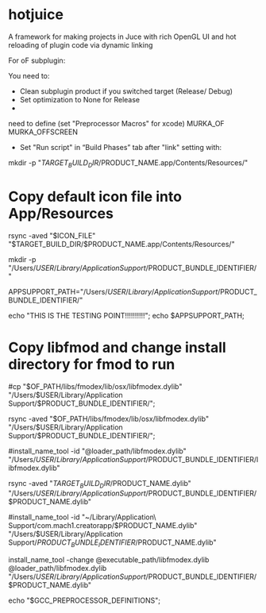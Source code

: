 # hotjuice
A framework for making projects in Juce with rich OpenGL UI and hot reloading of plugin code via dynamic linking

For oF subplugin:

You need to:
  - Clean subplugin product if you switched target (Release/ Debug)
 - Set optimization to None for Release
- 
 need to define (set "Preprocessor Macros" for xcode)
 MURKA_OF
 MURKA_OFFSCREEN

- Set "Run script" in “Build Phases” tab after "link" setting with:



 mkdir -p "$TARGET_BUILD_DIR/$PRODUCT_NAME.app/Contents/Resources/"
# Copy default icon file into App/Resources
rsync -aved "$ICON_FILE" "$TARGET_BUILD_DIR/$PRODUCT_NAME.app/Contents/Resources/"

mkdir -p "/Users/$USER/Library/Application Support/$PRODUCT_BUNDLE_IDENTIFIER/"

APPSUPPORT_PATH="/Users/$USER/Library/Application Support/$PRODUCT_BUNDLE_IDENTIFIER/"

echo "THIS IS THE TESTING POINT!!!!!!!!!!";
echo $APPSUPPORT_PATH;

# Copy libfmod and change install directory for fmod to run
#cp "$OF_PATH/libs/fmodex/lib/osx/libfmodex.dylib" "/Users/$USER/Library/Application Support/$PRODUCT_BUNDLE_IDENTIFIER/";

rsync -aved "$OF_PATH/libs/fmodex/lib/osx/libfmodex.dylib" "/Users/$USER/Library/Application Support/$PRODUCT_BUNDLE_IDENTIFIER/";

#install_name_tool -id "@loader_path/libfmodex.dylib" "/Users/$USER/Library/Application Support/$PRODUCT_BUNDLE_IDENTIFIER/libfmodex.dylib" 

rsync -aved  "$TARGET_BUILD_DIR/$PRODUCT_NAME.dylib" "/Users/$USER/Library/Application Support/$PRODUCT_BUNDLE_IDENTIFIER/$PRODUCT_NAME.dylib"


#install_name_tool -id "~/Library/Application\ Support/com.mach1.creatorapp/$PRODUCT_NAME.dylib" "/Users/$USER/Library/Application Support/$PRODUCT_BUNDLE_IDENTIFIER/$PRODUCT_NAME.dylib" 

install_name_tool -change @executable_path/libfmodex.dylib    @loader_path/libfmodex.dylib "/Users/$USER/Library/Application Support/$PRODUCT_BUNDLE_IDENTIFIER/$PRODUCT_NAME.dylib" 



echo "$GCC_PREPROCESSOR_DEFINITIONS";
